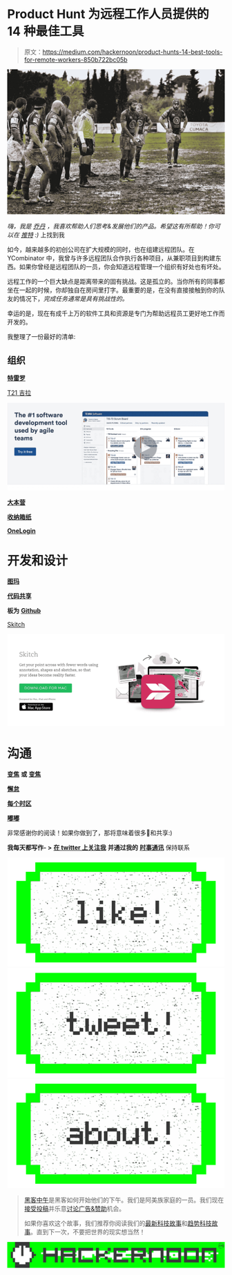 # Product Hunt 为远程工作人员提供的 14 种最佳工具

> 原文：<https://medium.com/hackernoon/product-hunts-14-best-tools-for-remote-workers-850b722bc05b>

![](img/c985a1e8ec73dbc29bf94c0de7a56764.png)

*嗨，我是* [*乔丹*](http://www.jordangonen.com/) *，我喜欢帮助人们思考&发展他们的产品。希望这有所帮助！你可以在* [*推特*](https://twitter.com/jrdngonen) *:)* 上找到我

如今，越来越多的初创公司在扩大规模的同时，也在组建远程团队。在 YCombinator 中，我曾与许多远程团队合作执行各种项目，从兼职项目到构建东西。如果你曾经是远程团队的一员，你会知道远程管理一个组织有好处也有坏处。

远程工作的一个巨大缺点是距离带来的固有挑战。这是孤立的。当你所有的同事都坐在一起的时候，你却独自在房间里打字。最重要的是，在没有直接接触到你的队友的情况下，*完成任务通常是具有挑战性的。*

幸运的是，现在有成千上万的软件工具和资源是专门为帮助远程员工更好地工作而开发的。

我整理了一份最好的清单:

## 组织

[**特雷罗**](https://trello.com/)

[T21 吉拉](https://www.atlassian.com/software/jira)

![](img/8ee7848d7b15a0cbf2daadd1f10900b4.png)

[**大本营**](https://basecamp.com/)

[**收纳箱纸**](https://www.dropbox.com/paper)

[**OneLogin**](https://www.onelogin.com/)

# 开发和设计

[**图玛**](https://www.figma.com/)

[**代码共享**](https://codeshare.io/)

**板为** [**Github**](https://github.com/)

[Skitch](https://evernote.com/skitch/)

![](img/4bd8f91a12eda5a80acac461cfe356ae.png)

# 沟通

[**变焦**](https://zoom.us/) **或** [**变焦**](https://pluot.co/)

[**懈怠**](https://slack.com/)

[**每个时区**](http://everytimezone.com/)

[**嘟嘟**](http://doodle.com/)

非常感谢你的阅读！如果你做到了，那将意味着很多💚和共享:)

**我每天都写作- >** [**在 twitter 上关注我**](https://twitter.com/jrdngonen) **并通过我的** [**时事通讯**](http://whatsnext.email) 保持联系

[![](img/50ef4044ecd4e250b5d50f368b775d38.png)](http://bit.ly/HackernoonFB)[![](img/979d9a46439d5aebbdcdca574e21dc81.png)](https://goo.gl/k7XYbx)[![](img/2930ba6bd2c12218fdbbf7e02c8746ff.png)](https://goo.gl/4ofytp)

> [黑客中午](http://bit.ly/Hackernoon)是黑客如何开始他们的下午。我们是阿美族家庭的一员。我们现在[接受投稿](http://bit.ly/hackernoonsubmission)并乐意[讨论广告&赞助](mailto:partners@amipublications.com)机会。
> 
> 如果你喜欢这个故事，我们推荐你阅读我们的[最新科技故事](http://bit.ly/hackernoonlatestt)和[趋势科技故事](https://hackernoon.com/trending)。直到下一次，不要把世界的现实想当然！

![](img/be0ca55ba73a573dce11effb2ee80d56.png)